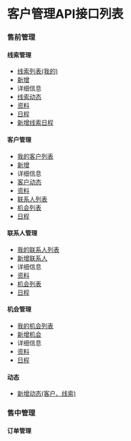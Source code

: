 # 客户管理API接口列表

### **售前管理**
#### 线索管理
 - [线索列表(我的)](pre_thread_list)
 - [新增](pre_thread_add)
 - 详细信息
  - [线索动态](pre_thread_dynamics)
  - [资料](pre_thread_info)
  - [日程](pre_thread_schedule)
 - [新增线索日程](pre_thread_schedule_add)

#### 客户管理
 - [我的客户列表](pre_custom_list)
 - [新增](pre_custom_add)
 - 详细信息
  - [客户动态](pre_custom_dynamics)
  - [资料](pre_custom_info)
  - [联系人列表](pre_custom_contacts_list)
  - [机会列表](pre_custom_chance_list)
  - [日程](pre_custom_schedule)

#### 联系人管理   
 - [我的联系人列表](pre_contacts_list)  
 - [新增联系人](pre_contacts_add)
 - 详细信息
  - [资料](pre_contacts_info)
  - [机会列表](pre_contacts_chance)
  - [日程](pre_contacts_schedule)

#### 机会管理   
 - [我的机会列表](pre_chance_list)  
 - [新增机会](pre_chance_add)
 - 详细信息
  - [资料](pre_chance_info)
  - [日程](pre_chance_schedule)

#### 动态   
 - [新增动态(客户、线索)](pre_dynamics_add) 

### **售中管理**

#### 订单管理    